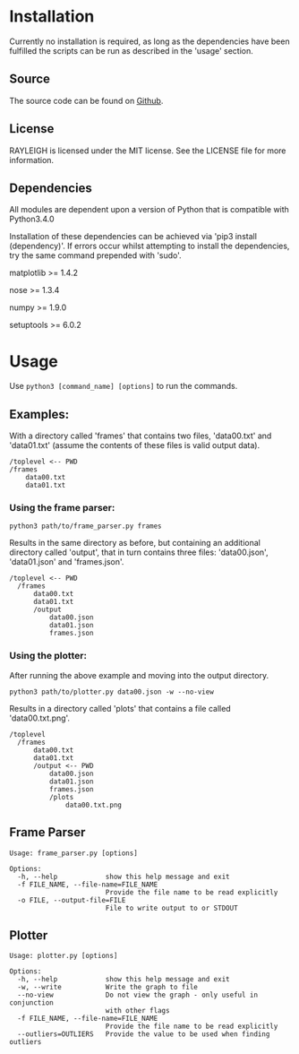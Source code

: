 # Installation
Currently no installation is required, as long as the dependencies
have been fulfilled the scripts can be run as described in the 'usage'
section.


## Source
The source code can be found on
[Github](https://github.com/guiltydolphin/rayleigh).

## License

RAYLEIGH is licensed under the MIT license.
See the LICENSE file for more information.

## Dependencies

All modules are dependent upon a version of Python
that is compatible with Python3.4.0

Installation of these dependencies can be
achieved via 'pip3 install (dependency)'.
If errors occur whilst attempting to install
the dependencies, try the same command prepended
with 'sudo'.

matplotlib >= 1.4.2

nose       >= 1.3.4

numpy      >= 1.9.0

setuptools >= 6.0.2

# Usage

Use `python3 [command_name] [options]` to run the commands.

## Examples:

With a directory called 'frames' that contains
two files, 'data00.txt' and 'data01.txt' (assume
the contents of these files is valid output data).

```
/toplevel <-- PWD
/frames
    data00.txt
    data01.txt
```

### Using the frame parser:

    python3 path/to/frame_parser.py frames

Results in the same directory as before, but containing
an additional directory called 'output', that in turn contains
three files: 'data00.json', 'data01.json' and 'frames.json'.

```
/toplevel <-- PWD
  /frames
      data00.txt
      data01.txt
      /output
          data00.json
          data01.json
          frames.json
```

### Using the plotter:

After running the above example and moving into the output directory.

    python3 path/to/plotter.py data00.json -w --no-view

Results in a directory called 'plots' that contains a file called
'data00.txt.png'.

```
/toplevel
  /frames
      data00.txt
      data01.txt
      /output <-- PWD
          data00.json
          data01.json
          frames.json
          /plots
              data00.txt.png
```


## Frame Parser

```
Usage: frame_parser.py [options]

Options:
  -h, --help            show this help message and exit
  -f FILE_NAME, --file-name=FILE_NAME
                        Provide the file name to be read explicitly
  -o FILE, --output-file=FILE
                        File to write output to or STDOUT
```

## Plotter

```
Usage: plotter.py [options]

Options:
  -h, --help            show this help message and exit
  -w, --write           Write the graph to file
  --no-view             Do not view the graph - only useful in conjunction
                        with other flags
  -f FILE_NAME, --file-name=FILE_NAME
                        Provide the file name to be read explicitly
  --outliers=OUTLIERS   Provide the value to be used when finding outliers
```
